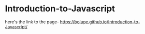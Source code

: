 # Introduction-to-Javascript
here's the link to the page- https://bolupe.github.io/Introduction-to-Javascript/ 
